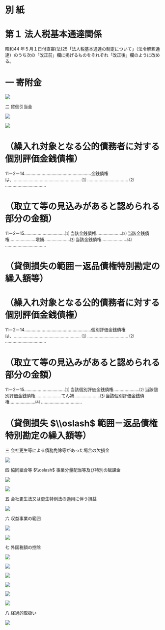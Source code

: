 # 別 紙

# 第１ 法人税基本通達関係

昭和44 年５月１日付直審(法)25「法人税基本通達の制定について」（法令解釈通達）のうち次の「改正前」欄に掲げるものをそれぞれ「改正後」欄のように改める。

# 一 寄附金

![](https://www.nta.go.jp/tmp/77663653-49bf-468d-80aa-f57ececa32c8/images/39ccefe90134281ee6fcba2620eb989f3a6a1403136a56873691463f30ab5e73.jpg)

二 貸倒引当金

![](https://www.nta.go.jp/tmp/77663653-49bf-468d-80aa-f57ececa32c8/images/d3b36e5978d5fc5dd2839f012ffe61280221c4d0426ddfcc7e292c6acbf73877.jpg)

![](https://www.nta.go.jp/tmp/77663653-49bf-468d-80aa-f57ececa32c8/images/5146f6cb6b9b8edda57b21fa86e998dad1c0fe10af7bc1f7450d2bf8043b9ca6.jpg)

# （繰入れ対象となる公的債務者に対する個別評価金銭債権）

11－2－14………………………………………………金銭債権は、……………………………………………… ⑴ …………………………… ⑵ ……………………………

# （取立て等の見込みがあると認められる部分の金額）

11－2－15……………………………⑴ 当該金銭債権…………………⑵ 当該金銭債権…………………塡補…………………⑶ 当該金銭債権…………………⑷ ……………………………

# （貸倒損失の範囲－返品債権特別勘定の繰入額等）

# （繰入れ対象となる公的債務者に対する個別評価金銭債権）

11－2－14………………………………………………個別評価金銭債権は、……………………………………………… ⑴ …………………………… ⑵ ……………………………

# （取立て等の見込みがあると認められる部分の金額）

11－2－15……………………………⑴ 当該個別評価金銭債権…………………⑵ 当該個別評価金銭債権…………………てん補…………………⑶ 当該個別評価金銭債権…………………⑷ ……………………………

# （貸倒損失 $\\oslash$ 範囲－返品債権特別勘定の繰入額等）

三 会社更生等による債務免除等があった場合の欠損金

![](https://www.nta.go.jp/tmp/77663653-49bf-468d-80aa-f57ececa32c8/images/ab0ccd97e33c2d22e887394370397a4a04b0005d2b446bbd3f3fe4a40bfab458.jpg)

四 協同組合等 $\\oslash$ 事業分量配当等及び特別の賦課金

![](https://www.nta.go.jp/tmp/77663653-49bf-468d-80aa-f57ececa32c8/images/d5d56c4c6cec93172c9edcf875dc98d29567c877541b81c422c11dca5ab81075.jpg)

![](https://www.nta.go.jp/tmp/77663653-49bf-468d-80aa-f57ececa32c8/images/553939440f40825408ceceb1ea853a9cc8eb665a12afa3ef6e403b842b06d0f1.jpg)

五 会社更生法又は更生特例法の適用に伴う損益

![](https://www.nta.go.jp/tmp/77663653-49bf-468d-80aa-f57ececa32c8/images/02ab7950f96176cf5287c5eb939cf9f7664bf87ec68c9b262112e88e3170a595.jpg)

六 収益事業の範囲

![](https://www.nta.go.jp/tmp/77663653-49bf-468d-80aa-f57ececa32c8/images/c0c938fb2e8f153b1488beb5f64c3cb1610e611b37443d15b873f7bd55c173fe.jpg)

![](https://www.nta.go.jp/tmp/77663653-49bf-468d-80aa-f57ececa32c8/images/4892e4fd467c69f4670638e6ffd6fb74c10faa07581361d85bc84c7b58612258.jpg)

七 外国税額の控除

![](https://www.nta.go.jp/tmp/77663653-49bf-468d-80aa-f57ececa32c8/images/d120e1a3e78611e322c1e26ab7071eb2424bed95f2d1d27ccd8dc1eed544d68f.jpg)

![](https://www.nta.go.jp/tmp/77663653-49bf-468d-80aa-f57ececa32c8/images/8b3b6f9d63909570da43dcd2f6451a4fe23abed3239ec8168a87aef056b0481d.jpg)

![](https://www.nta.go.jp/tmp/77663653-49bf-468d-80aa-f57ececa32c8/images/3c4491c14da71dfbb700abddfd49ae0eb5e9b790a659425dec24dccba0148354.jpg)

![](https://www.nta.go.jp/tmp/77663653-49bf-468d-80aa-f57ececa32c8/images/62f4435f6f1648e8248acd754978d2496912da186c4e406cf0212e2216169106.jpg)

![](https://www.nta.go.jp/tmp/77663653-49bf-468d-80aa-f57ececa32c8/images/d6687781a83d5af10704993a144b69f263facce6cd5a1e5521a2c3db56c7964f.jpg)

![](https://www.nta.go.jp/tmp/77663653-49bf-468d-80aa-f57ececa32c8/images/9e6f6fef64bf2639f3f5ce519c5f2696259b31d82a9fefaa572a752d8e3fbb38.jpg)

八 経過的取扱い

![](https://www.nta.go.jp/tmp/77663653-49bf-468d-80aa-f57ececa32c8/images/0acd86380cae54b99d1592eed486e89a15a2c8633a5b09204916368f83ef4fc8.jpg)